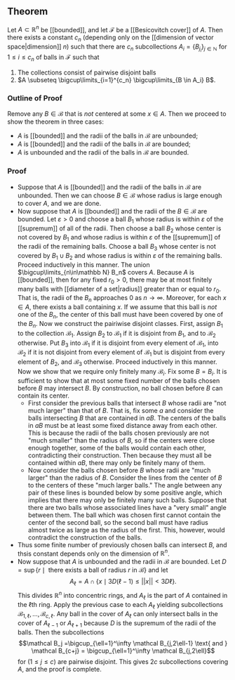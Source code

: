 ## Theorem
Let $A \subset \mathbb R^n$ be [[bounded]], and let $\mathcal F$ be a [[Besicovitch cover]] of $A$. Then there exists a constant $c_n$ (depending only on the [[dimension of vector space|dimension]] $n$) such that there are $c_n$ subcollections $A_i = \{B_{j_i}\}_{j\in\mathbb N}$ for $1\leq i \leq c_n$ of balls in $\mathcal F$ such that 
1. The collections consist of pairwise disjoint balls
2. $A \subseteq \bigcup\limits_{i=1}^{c_n} \bigcup\limits_{B \in A_i} B$.

### Outline of Proof
Remove any $B \in \mathcal B$ that is *not* centered at some $x \in A$. Then we proceed to show the theorem in three cases:
- $A$ is [[bounded]] and the radii of the balls in $\mathcal B$ are unbounded;
- $A$ is [[bounded]] and the radii of the balls in $\mathcal B$ are bounded;
- $A$ is unbounded and the radii of the balls in $\mathcal B$ are bounded.

### Proof
- Suppose that $A$ is [[bounded]] and the radii of the balls in $\mathcal B$ are unbounded. Then we can choose $B \in \mathcal B$ whose radius is large enough to cover $A$, and we are done.
- Now suppose that $A$ is [[bounded]] and the radii of the $B\in \mathcal B$ are bounded. Let $\varepsilon > 0$ and choose a ball $B_1$ whose radius is within $\varepsilon$ of the [[supremum]] of all of the radii. Then choose a ball $B_2$ whose center is not covered by $B_1$ and whose radius is within $\varepsilon$ of the [[supremum]] of the radii of the remaining balls. Choose a ball $B_3$ whose center is not covered by $B_1\cup B_2$ and whose radius is within $\varepsilon$ of the remaining balls. Proceed inductively in this manner. The union $\bigcup\limits_{n\in\mathbb N} B_n$ covers $A$. Because $A$ is [[bounded]], then for any fixed $r_0 > 0$, there may be at most finitely many balls with [[diameter of a set|radius]] greater than or equal to $r_0$. That is, the radii of the $B_n$ approaches $0$ as $n \to \infty$. Moreover, for each $x\in A$, there exists a ball containing $x$. If we assume that this ball is *not* one of the $B_n$, the center of this ball must have been covered by one of the $B_n$. Now we construct the pairiwise disjoint classes. First, assign $B_1$ to the collection $\mathcal B_1$. Assign $B_2$ to $\mathcal B_1$ if it is disjoint from $B_1$, and to $\mathcal B_2$ otherwise. Put $B_3$ into $\mathcal B_1$ if it is disjoint from every element of $\mathcal B_1$, into $\mathcal B_2$ if it is not disjoint from every element of $\mathcal B_1$ but is disjoint from every element of $B_2$, and $\mathcal B_3$ otherwise. Proceed inductively in this manner. Now we show that we require only finitely many $\mathcal B_i$. Fix some $B = B_i$. It is sufficient to show that at most some fixed number of the balls chosen before $B$ may intersect $B$. By construction, no ball chosen before $B$ can contain its center. 
	- First consider the previous balls that intersect $B$ whose radii are "not much larger" than that of $B$. That is, fix some $a$ and consider the balls intersecting $B$ that are contained in $aB$. The centers of the balls in $aB$ must be at least some fixed distance away from each other. This is because the radii of the balls chosen previously are not "much smaller" than the radius of $B$, so if the centers were close enough together, some of the balls would contain each other, contradicting their construction. Then because they must all be contained within $aB$, there may only be finitely many of them.
	- Now consider the balls chosen before $B$ whose radii are "much larger" than the radius of $B$. Consider the lines from the center of $B$ to the centers of these "much larger balls." The angle between any pair of these lines is bounded below by some positive angle, which implies that there may only be finitely many such balls. Suppose that there are two balls whose associated lines have a "very small" angle between them. The ball which was chosen first cannot contain the center of the second ball, so the second ball must have radius almost twice as large as the radius of the first. This, however, would contradict the construction of the balls. 
- Thus some finite number of previously chosen balls can intersect $B$, and thsis constant depends only on the dimension of $\mathbb R^n$. 
- Now suppose that $A$ is unbounded and the radii in $\mathcal B$ are bounded. Let $D =\sup\{r \mid \text{ there exists a ball of radius } r \text{ in } \mathcal B\}$ and let $$A_\ell = A\cap\{x\mid 3D(\ell-1) \leq ||x|| < 3D\ell\}.$$ This divides $\mathbb R^n$ into concentric rings, and $A_\ell$ is the part of $A$ contained in the $\ell$th ring. Apply the previous case to each $A_\ell$ yielding subcollections $\mathcal B_{1,\ell},\dots, \mathcal B_{c,\ell}$. Any ball in the cover of $A_\ell$ can only intersect balls in the cover of $A_{\ell-1}$ or $A_{\ell+1}$ because $D$ is the supremum of the radii of the balls. Then the subcollections $$\mathcal B_j =\bigcup_{\ell=1}^\infty \mathcal B_{j,2\ell-1} \text{ and } \mathcal B_{c+j} = \bigcup_{\ell=1}^\infty \mathcal B_{j,2\ell}$$ for $(1\leq j \leq c)$ are pairwise disjoint. This gives $2c$ subcollections covering $A$, and the proof is complete.